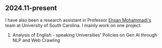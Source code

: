 ## 2024.11-present

I have also been a research assistant in Professor [Ehsan Mohammadi's](https://sites.google.com/view/ehsan-mohammadi) team at University of South Carolina. I mainly work on one project:

1. Analysis of English - speaking Universities' Policies on Gen AI through NLP and Web Crawling

